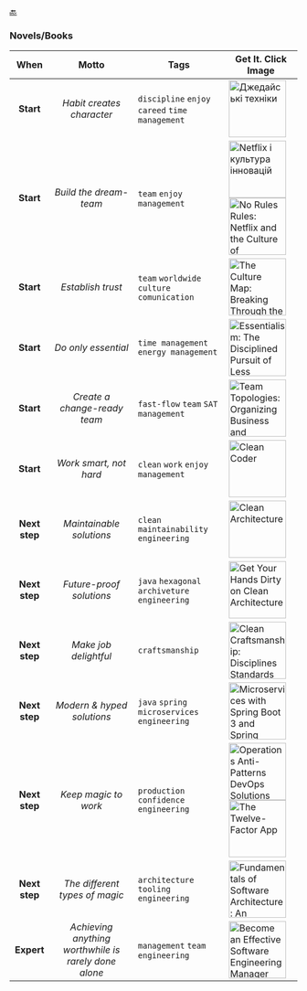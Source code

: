 [🔙](./)

### Novels/Books

|     When      |                        Motto                         | Tags                                            | Get It. Click Image                                                                                                                                                                                                                                                                                                                                                                                                                                                                        |
|:-------------:|:----------------------------------------------------:|-------------------------------------------------|--------------------------------------------------------------------------------------------------------------------------------------------------------------------------------------------------------------------------------------------------------------------------------------------------------------------------------------------------------------------------------------------------------------------------------------------------------------------------------------------|
|   **Start**   |              _Habit creates character_               | `discipline` `enjoy` `careed` `time management` | [<img src="https://github.com/brahinets/learner-corner/assets/4119411/13f33379-502d-4d29-abf9-0c3f635bb988" width="100" height="auto" alt="Джедайські техніки">]([https://www.amazon.com/gp/product/0593152387](https://www.yakaboo.ua/dzhedajs-ki-tehniki.html))                                                                                                                                                                                                                          |
|   **Start**   |                _Build the dream-team_                | `team` `enjoy` `management`                     | [<img src="https://github.com/brahinets/learner-corner/assets/4119411/22fb04ec-ab97-48b4-8348-44e9e3060e71" width="100" height="auto" alt="Netflix і культура інновацій">](https://www.yakaboo.ua/ua/netflix-i-kul-tura-innovacij.html) [<img src="https://github.com/brahinets/learner-corner/assets/4119411/494f6a42-a177-41ca-b74a-f0a49adfb0cd" width="100" height="auto" alt="No Rules Rules: Netflix and the Culture of Reinvention">](https://www.amazon.com/gp/product/0593152387) |
|   **Start**   |                  _Establish trust_                   | `team` `worldwide` `culture` `comunication`     | [<img src="https://github.com/brahinets/learner-corner/assets/4119411/25390438-7437-430a-9c0b-c9f635c92ba8" width="100" height="auto" alt="The Culture Map: Breaking Through the Invisible Boundaries of Global Business">](https://www.amazon.com/Culture-Map-Breaking-Invisible-Boundaries/dp/1610392507)                                                                                                                                                                                |
|   **Start**   |                 _Do only essential_                  | `time management` `energy management`           | [<img src="https://github.com/brahinets/learner-corner/assets/4119411/f9089da4-9b0c-47aa-bd68-e8b6c40cdcff" width="100" height="auto" alt="Essentialism: The Disciplined Pursuit of Less">](https://www.amazon.com/Essentialism-Disciplined-Pursuit-Greg-McKeown/dp/0804137404)                                                                                                                                                                                                            |
|   **Start**   |             _Create a change-ready team_             | `fast-flow` `team` `SAT` `management`           | [<img src="https://github.com/brahinets/learner-corner/assets/4119411/a82dcafb-c9c3-4306-bbf8-4d226dce961f" width="100" height="auto" alt="Team Topologies: Organizing Business and Technology Teams for Fast Flow">](https://www.amazon.com/Team-Topologies-Organizing-Business-Technology/dp/1942788819)                                                                                                                                                                                 |
|   **Start**   |                _Work smart, not hard_                | `clean` `work` `enjoy` `management`             | [<img src="https://github.com/brahinets/learner-corner/assets/4119411/d678972d-e117-4532-8bd9-3e197bad809c" width="100" height="auto" alt="Clean Coder">](https://www.amazon.com/gp/product/0137081073)                                                                                                                                                                                                                                                                                    |
| **Next step** |               _Maintainable solutions_               | `clean` `maintainability` `engineering`         | [<img src="https://github.com/brahinets/learner-corner/assets/4119411/08011caf-abf2-4dc3-8a63-1cf2e46f225a" width="100" height="auto" alt="Clean Architecture">](https://www.amazon.com/gp/product/0134494164)                                                                                                                                                                                                                                                                             |
| **Next step** |               _Future-proof solutions_               | `java` `hexagonal archiveture` `engineering`    | [<img src="https://github.com/brahinets/learner-corner/assets/4119411/e37cd949-cb6b-4e6d-82bd-f2c8e02e8c87" width="100" height="auto" alt="Get Your Hands Dirty on Clean Architecture">](https://www.amazon.com/Your-Hands-Dirty-Clean-Architecture/dp/180512837X)                                                                                                                                                                                                                         |
| **Next step** |                _Make job delightful_                 | `craftsmanship`                                 | [<img src="https://github.com/brahinets/learner-corner/assets/4119411/8351e647-f2fd-4ea7-b8c6-53a7004cab44" width="100" height="auto" alt="Clean Craftsmanship: Disciplines Standards and Ethics (Robert C. Martin Series)">](https://www.amazon.com/gp/product/013691571X)                                                                                                                                                                                                                |
| **Next step** |              _Modern & hyped solutions_              | `java` `spring` `microservices` `engineering`   | [<img src="https://github.com/brahinets/learner-corner/assets/4119411/f3445a09-3c45-4eec-8c67-9f1ac6fd7657" width="100" height="auto" alt="Microservices with Spring Boot 3 and Spring Cloud: Build resilient and scalable microservices using Spring Cloud, Istio, and Kubernetes">](https://www.amazon.com/Microservices-Spring-Boot-Cloud-microservices/dp/1805128698)                                                                                                                  |
| **Next step** |                 _Keep magic to work_                 | `production` `confidence` `engineering`         | [<img src="https://github.com/brahinets/learner-corner/assets/4119411/f3baeef9-eb06-45fc-af04-1587276a505d" width="100" height="auto" alt="Operations Anti-Patterns DevOps Solutions">](https://www.amazon.com/Operations-Anti-Patterns-DevOps-Solutions-Jeffery/dp/1617296988) [<img src="https://github.com/vrudas/learner-corner/assets/8240025/6ad2c08b-59a1-4105-9249-0864d92c96a4" width="100" height="auto" alt="The Twelve-Factor App">](https://12factor.net/)                    |
| **Next step** |            _The different types of magic_            | `architecture` `tooling` `engineering`          | [<img src="https://github.com/brahinets/learner-corner/assets/4119411/8a65649e-bcbb-44f5-b1e8-6f723bc1bd76" width="100" height="auto" alt="Fundamentals of Software Architecture: An Engineering Approach">](https://www.amazon.com/gp/product/1492043451)                                                                                                                                                                                                                                 |
|  **Expert**   | _Achieving anything worthwhile is rarely done alone_ | `management` `team` `engineering`               | [<img src="https://github.com/brahinets/learner-corner/assets/4119411/80cb9eb6-6897-43ad-92ed-4cd09c135f65" width="100" height="auto" alt="Become an Effective Software Engineering Manager">](https://www.amazon.com/gp/product/1680507249)                                                                                                                                                                                                                                               |
